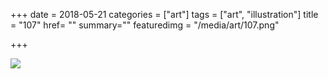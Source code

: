 +++
date = 2018-05-21
categories = ["art"]
tags = ["art", "illustration"]
title = "107"
href= ""
summary=""
featuredimg = "/media/art/107.png"

+++

<img src="/media/art/107.png" />
